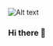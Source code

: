 <img
  src="https://github.com/ibrahimElsokkary/ibrahimElsokkary/blob/main/Images/backgound.gif?raw=true"
  alt="Alt text"
  title="Optional title"
  style="display: inline-block; margin: 0 auto; max-width: 300px">

### Hi there 👋

<!--
**ibrahimElsokkary/ibrahimElsokkary** is a ✨ _special_ ✨ repository because its `README.md` (this file) appears on your GitHub profile.

Here are some ideas to get you started:

- 🔭 I’m currently working on ...
- 🌱 I’m currently learning ...
- 👯 I’m looking to collaborate on ...
- 🤔 I’m looking for help with ...
- 💬 Ask me about ...
- 📫 How to reach me: ...
- 😄 Pronouns: ...
- ⚡ Fun fact: ...
-->
